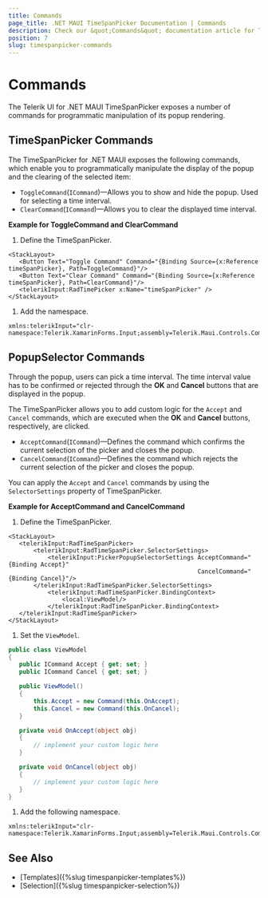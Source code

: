 ```yaml
---
title: Commands
page_title: .NET MAUI TimeSpanPicker Documentation | Commands
description: Check our &quot;Commands&quot; documentation article for Telerik TimeSpanPicker for .NET MAUI.
position: 7
slug: timespanpicker-commands
---
```


# Commands

The Telerik UI for .NET MAUI TimeSpanPicker exposes a number of commands for programmatic manipulation of its popup rendering.

## TimeSpanPicker Commands

The TimeSpanPicker for .NET MAUI exposes the following commands, which enable you to programmatically manipulate the display of the popup and the clearing of the selected item:

* `ToggleCommand`(`ICommand`)&mdash;Allows you to show and hide the popup. Used for selecting a time interval.
* `ClearCommand`(`ICommand`)&mdash;Allows you to clear the displayed time interval.

**Example for ToggleCommand and ClearCommand**

1. Define the TimeSpanPicker.

 ```XAML
<StackLayout>
	<Button Text="Toggle Command" Command="{Binding Source={x:Reference timeSpanPicker}, Path=ToggleCommand}"/>
	<Button Text="Clear Command" Command="{Binding Source={x:Reference timeSpanPicker}, Path=ClearCommand}"/>
	<telerikInput:RadTimePicker x:Name="timeSpanPicker" />
</StackLayout>
 ```

1. Add the namespace.

 ```XAML
xmlns:telerikInput="clr-namespace:Telerik.XamarinForms.Input;assembly=Telerik.Maui.Controls.Compatibility"
 ```

## PopupSelector Commands

Through the popup, users can pick a time interval. The time interval value has to be confirmed or rejected through the **OK** and **Cancel** buttons that are displayed in the popup.

The TimeSpanPicker allows you to add custom logic for the `Accept` and `Cancel` commands, which are executed when the **OK** and **Cancel** buttons, respectively, are clicked.

* `AcceptCommand`(`ICommand`)&mdash;Defines the command which confirms the current selection of the picker and closes the popup.
* `CancelCommand`(`ICommand`)&mdash;Defines the command which rejects the current selection of the picker and closes the popup.

You can apply the `Accept` and `Cancel` commands by using the `SelectorSettings` property of TimeSpanPicker.

**Example for AcceptCommand and CancelCommand**

1. Define the TimeSpanPicker.

 ```XAML
<StackLayout>
    <telerikInput:RadTimeSpanPicker>
        <telerikInput:RadTimeSpanPicker.SelectorSettings>
            <telerikInput:PickerPopupSelectorSettings AcceptCommand="{Binding Accept}"
                                                      CancelCommand="{Binding Cancel}"/>
        </telerikInput:RadTimeSpanPicker.SelectorSettings>
            <telerikInput:RadTimeSpanPicker.BindingContext>
                <local:ViewModel/>
            </telerikInput:RadTimeSpanPicker.BindingContext>
    </telerikInput:RadTimeSpanPicker>
</StackLayout>
 ```

1. Set the `ViewModel`.

 ```C#
public class ViewModel
{
    public ICommand Accept { get; set; }
    public ICommand Cancel { get; set; }

    public ViewModel()
    {
        this.Accept = new Command(this.OnAccept);
        this.Cancel = new Command(this.OnCancel);
    }

    private void OnAccept(object obj)
    {
        // implement your custom logic here
    }

    private void OnCancel(object obj)
    {
        // implement your custom logic here
    }
}
 ```

1. Add the following namespace.

 ```XAML
xmlns:telerikInput="clr-namespace:Telerik.XamarinForms.Input;assembly=Telerik.Maui.Controls.Compatibility"
 ```

## See Also

- [Templates]({%slug timespanpicker-templates%})
- [Selection]({%slug timespanpicker-selection%})
